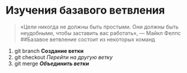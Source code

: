 # Изучения базавого ветвления
>«Цели никогда не должны быть простыми. Они должны быть неудобными, чтобы заставить вас работать», — Майкл Фелпс
##Базавое ветвление состоит из некоторых команд 
1. git branch **Создание ветки**
2. git checkout *Перейти на другую ветку*
3. git merge ***Объединить ветки***
